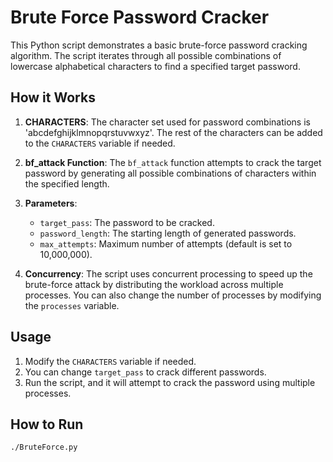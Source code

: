 # Brute Force Password Cracker

This Python script demonstrates a basic brute-force password cracking algorithm. The script iterates through all possible combinations of lowercase alphabetical characters to find a specified target password.

## How it Works

1. **CHARACTERS**: The character set used for password combinations is 'abcdefghijklmnopqrstuvwxyz'. The rest of the characters can be added to the `CHARACTERS` variable if needed.

2. **bf_attack Function**: The `bf_attack` function attempts to crack the target password by generating all possible combinations of characters within the specified length.

3. **Parameters**:
   - `target_pass`: The password to be cracked.
   - `password_length`: The starting length of generated passwords.
   - `max_attempts`: Maximum number of attempts (default is set to 10,000,000).

4. **Concurrency**: The script uses concurrent processing to speed up the brute-force attack by distributing the workload across multiple processes. You can also change the number of processes by modifying the `processes` variable.

## Usage

1. Modify the `CHARACTERS` variable if needed.
2. You can change `target_pass` to crack different passwords.
3. Run the script, and it will attempt to crack the password using multiple processes.


## How to Run

```bash
./BruteForce.py
```



